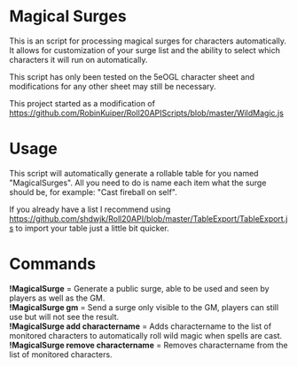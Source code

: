 # Magical Surges

This is an script for processing magical surges for characters automatically.
It allows for customization of your surge list and the ability to select which characters it will run on automatically.

This script has only been tested on the 5eOGL character sheet and modifications for any other sheet may still be necessary.

This project started as a modification of https://github.com/RobinKuiper/Roll20APIScripts/blob/master/WildMagic.js


# Usage
This script will automatically generate a rollable table for you named "MagicalSurges". All you need to do is name each item what the surge should be, for example: "Cast fireball on self".

If you already have a list I recommend using https://github.com/shdwjk/Roll20API/blob/master/TableExport/TableExport.js to import your table just a little bit quicker.

# Commands
<b>!MagicalSurge</b> = Generate a public surge, able to be used and seen by players as well as the GM.  
<b>!MagicalSurge gm</b> = Send a surge only visible to the GM, players can still use but will not see the result.  
<b>!MagicalSurge add charactername</b> = Adds charactername to the list of monitored characters to automatically roll wild magic when spells are cast.  
<b>!MagicalSurge remove charactername</b> = Removes charactername from the list of monitored characters.
